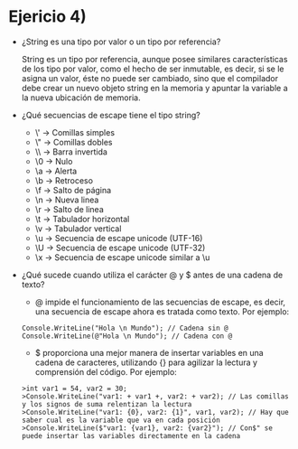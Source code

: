 # Ejericio 4)

* ¿String es una tipo por valor o un tipo por referencia?

    String es un tipo por referencia, aunque posee similares características de los tipo por valor, 
    como el hecho de ser inmutable, es decir, si se le asigna un valor, éste no puede ser cambiado, 
    sino que el compilador debe crear un nuevo objeto string en la memoria y apuntar la variable 
    a la nueva ubicación de memoria.

* ¿Qué secuencias de escape tiene el tipo string?

    * \\' -> Comillas simples
    * \\" -> Comillas dobles
    * \\\ -> Barra invertida
    * \0 -> Nulo
    * \a -> Alerta
    * \b -> Retroceso
    * \f -> Salto de página
    * \n -> Nueva linea
    * \r -> Salto de linea
    * \t -> Tabulador horizontal
    * \v -> Tabulador vertical
    * \u -> Secuencia de escape unicode (UTF-16)
    * \U -> Secuencia de escape unicode (UTF-32)
    * \x -> Secuencia de escape unicode similar a \u
    
* ¿Qué sucede cuando utiliza el carácter @ y $ antes de una cadena de texto?

    * @ impide el funcionamiento de las secuencias de escape, es decir, una secuencia de escape 
    ahora es tratada como texto. Por ejemplo:
    ````
    Console.WriteLine("Hola \n Mundo"); // Cadena sin @
    Console.WriteLine(@"Hola \n Mundo"); // Cadena con @
    ````

    * $ proporciona una mejor manera de insertar variables en una cadena de caracteres, utilizando {} 
    para agilizar la lectura y comprensión del código. Por ejemplo:
    ````
    >int var1 = 54, var2 = 30;
    >Console.WriteLine("var1: + var1 +, var2: + var2); // Las comillas y los signos de suma relentizan la lectura
    >Console.WriteLine("var1: {0}, var2: {1}", var1, var2); // Hay que saber cual es la variable que va en cada posición
    >Console.WriteLine($"var1: {var1}, var2: {var2}"); // Con$" se puede insertar las variables directamente en la cadena
    ````